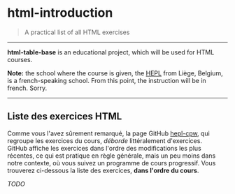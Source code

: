# html-introduction

> A practical list of all HTML exercises

* * *

**html-table-base** is an educational project, which will be used for HTML courses.

**Note:** the school where the course is given, the [HEPL](http://www.provincedeliege.be/hauteecole) from Liège, Belgium, is a french-speaking school. From this point, the instruction will be in french. Sorry.

* * *

## Liste des exercices HTML

Comme vous l'avez sûrement remarqué, la page GitHub [hepl-cpw](https://github.com/hepl-cpw), qui regroupe les exercices du cours, _déborde_ littéralement d'exercices.  
GitHub affiche les exercices dans l'ordre des modifications les plus récentes, ce qui est pratique en règle générale, mais un peu moins dans notre contexte, où vous suivez un programme de cours progressif.
Vous trouverez ci-dessous la liste des exercices, **dans l'ordre du cours**.

_TODO_
